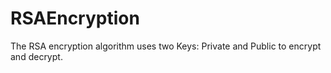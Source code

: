 # RSAEncryption
The RSA encryption algorithm uses two Keys: Private and Public to encrypt and decrypt.
